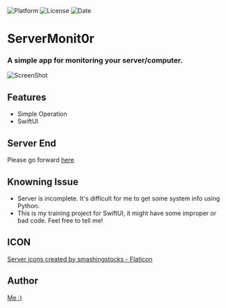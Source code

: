 ![Platform](https://img.shields.io/badge/platform-iOS-orange)
![License](https://img.shields.io/github/license/allen870619/ServerMonit0r?style=flat)
![Date](https://img.shields.io/github/last-commit/allen870619/ServerMonit0r?style=flat)
# ServerMonit0r
### A simple app for monitoring your server/computer.
![ScreenShot](https://i.imgur.com/6B4z69a.png)

## Features
* Simple Operation
* SwiftUI

## Server End
Please go forward [here](https://github.com/allen870619/ServerMonit0r-server)

## Knowning Issue
* Server is incomplete. It's difficult for me to get some system info using Python.
* This is my training project for SwiftUI, it might have some improper or bad code. Feel free to tell me!

## ICON
<a href="https://www.flaticon.com/free-icons/server" title="server icons">Server icons created by smashingstocks - Flaticon</a>

## Author
[Me :)](https://github.com/allen870619)
